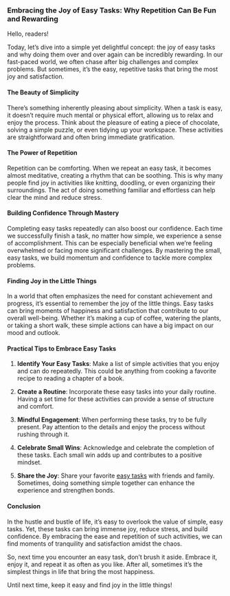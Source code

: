 ### Embracing the Joy of Easy Tasks: Why Repetition Can Be Fun and Rewarding

Hello, readers!

Today, let’s dive into a simple yet delightful concept: the joy of easy tasks and why doing them over and over again can be incredibly rewarding. In our fast-paced world, we often chase after big challenges and complex problems. But sometimes, it’s the easy, repetitive tasks that bring the most joy and satisfaction.

#### The Beauty of Simplicity

There’s something inherently pleasing about simplicity. When a task is easy, it doesn’t require much mental or physical effort, allowing us to relax and enjoy the process. Think about the pleasure of eating a piece of chocolate, solving a simple puzzle, or even tidying up your workspace. These activities are straightforward and often bring immediate gratification.

#### The Power of Repetition

Repetition can be comforting. When we repeat an easy task, it becomes almost meditative, creating a rhythm that can be soothing. This is why many people find joy in activities like knitting, doodling, or even organizing their surroundings. The act of doing something familiar and effortless can help clear the mind and reduce stress.

#### Building Confidence Through Mastery

Completing easy tasks repeatedly can also boost our confidence. Each time we successfully finish a task, no matter how simple, we experience a sense of accomplishment. This can be especially beneficial when we’re feeling overwhelmed or facing more significant challenges. By mastering the small, easy tasks, we build momentum and confidence to tackle more complex problems.

#### Finding Joy in the Little Things

In a world that often emphasizes the need for constant achievement and progress, it’s essential to remember the joy of the little things. Easy tasks can bring moments of happiness and satisfaction that contribute to our overall well-being. Whether it’s making a cup of coffee, watering the plants, or taking a short walk, these simple actions can have a big impact on our mood and outlook.

#### Practical Tips to Embrace Easy Tasks

1. **Identify Your Easy Tasks**: Make a list of simple activities that you enjoy and can do repeatedly. This could be anything from cooking a favorite recipe to reading a chapter of a book.
   
2. **Create a Routine**: Incorporate these easy tasks into your daily routine. Having a set time for these activities can provide a sense of structure and comfort.

3. **Mindful Engagement**: When performing these tasks, try to be fully present. Pay attention to the details and enjoy the process without rushing through it.

4. **Celebrate Small Wins**: Acknowledge and celebrate the completion of these tasks. Each small win adds up and contributes to a positive mindset.

5. **Share the Joy**: Share your favorite [easy tasks](http://ask.io.vn/) with friends and family. Sometimes, doing something simple together can enhance the experience and strengthen bonds.

#### Conclusion

In the hustle and bustle of life, it’s easy to overlook the value of simple, easy tasks. Yet, these tasks can bring immense joy, reduce stress, and build confidence. By embracing the ease and repetition of such activities, we can find moments of tranquility and satisfaction amidst the chaos.

So, next time you encounter an easy task, don’t brush it aside. Embrace it, enjoy it, and repeat it as often as you like. After all, sometimes it’s the simplest things in life that bring the most happiness.

Until next time, keep it easy and find joy in the little things!

